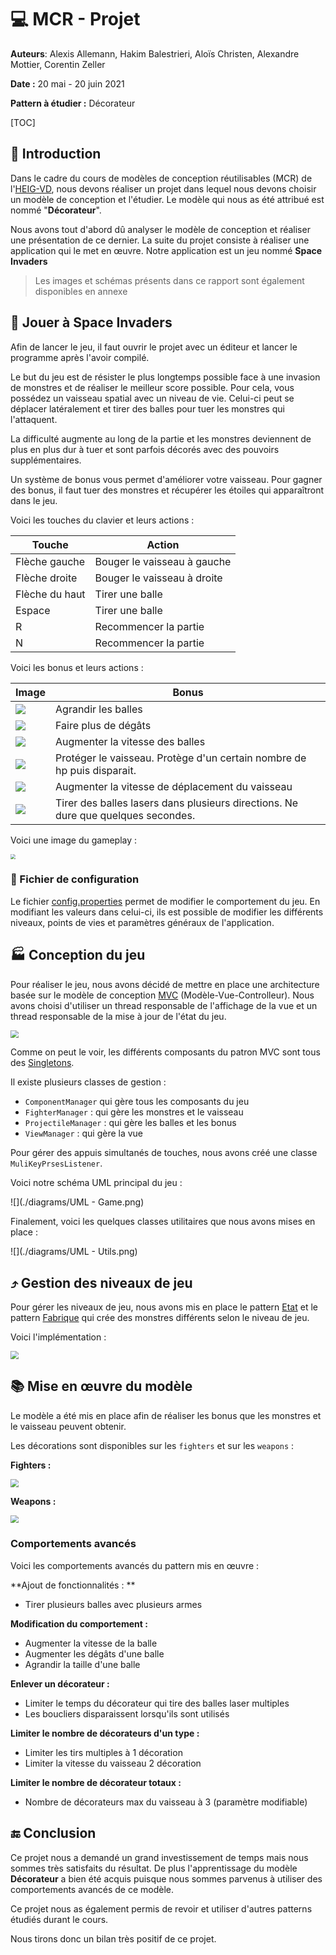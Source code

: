 # :computer: MCR - Projet

**Auteurs**: Alexis Allemann, Hakim Balestrieri, Aloïs Christen, Alexandre Mottier, Corentin Zeller

**Date :**  20 mai - 20 juin 2021

**Pattern à étudier :** Décorateur

[TOC]

## :runner: Introduction

Dans le cadre du cours de modèles de conception réutilisables (MCR) de l'[HEIG-VD](https://heig-vd.ch/), nous devons réaliser un projet dans lequel nous devons choisir un modèle de conception et l'étudier. Le modèle qui nous as été attribué est nommé "**Décorateur**". 

Nous avons tout d'abord dû analyser le modèle de conception et réaliser une présentation de ce dernier. La suite du projet consiste à réaliser une application qui le met en œuvre. Notre application est un jeu nommé **Space Invaders**

> Les images et schémas présents dans ce rapport sont également disponibles en annexe

## :rocket: Jouer à Space Invaders

Afin de lancer le jeu, il faut ouvrir le projet avec un éditeur et lancer le programme après l'avoir compilé.

Le but du jeu est de résister le plus longtemps possible face à une invasion de monstres et de réaliser le meilleur score possible. Pour cela, vous possédez un vaisseau spatial avec un niveau de vie. Celui-ci peut se déplacer latéralement et tirer des balles pour tuer les monstres qui l'attaquent.

La difficulté augmente au long de la partie et les monstres deviennent de plus en plus dur à tuer et sont parfois décorés avec des pouvoirs supplémentaires.

Un système de bonus vous permet d'améliorer votre vaisseau. Pour gagner des bonus, il faut tuer des monstres et récupérer les étoiles qui apparaîtront dans le jeu.

Voici les touches du clavier et leurs actions :

| Touche         | Action                      |
| -------------- | --------------------------- |
| Flèche gauche  | Bouger le vaisseau à gauche |
| Flèche droite  | Bouger le vaisseau à droite |
| Flèche du haut | Tirer une balle             |
| Espace         | Tirer une balle             |
| R              | Recommencer la partie       |
| N              | Recommencer la partie       |

Voici les bonus et leurs actions :

| Image                                     | Bonus                                                        |
| ----------------------------------------- | ------------------------------------------------------------ |
| ![](./src/main/resources/grow.png)        | Agrandir les balles                                          |
| ![](./src/main/resources/power.png)       | Faire plus de dégâts                                         |
| ![](./src/main/resources/shoot_speed.png) | Augmenter la vitesse des balles                              |
| ![](./src/main/resources/shield.png)      | Protéger le vaisseau. Protège d'un certain nombre de hp puis disparait. |
| ![](./src/main/resources/speed.png)       | Augmenter la vitesse de déplacement du vaisseau              |
| ![](./src/main/resources/multiple.png)    | Tirer des balles lasers dans plusieurs directions. Ne dure que quelques secondes. |

Voici une image du gameplay :

<img src="./img/Game.jpg" style="zoom:50%;" />

### :wrench: Fichier de configuration

Le fichier [config.properties](./src/main/resources/) permet de modifier le comportement du jeu. En modifiant les valeurs dans celui-ci, ils est possible de modifier les différents niveaux, points de vies et paramètres généraux de l'application.

## :factory: Conception du jeu

Pour réaliser le jeu, nous avons décidé de mettre en place une architecture basée sur le modèle de conception <u>MVC</u> (Modèle-Vue-Controlleur). Nous avons choisi d'utiliser un thread responsable de l'affichage de la vue et un thread responsable de la mise à jour de l'état du jeu.

<img src="./diagrams/UML - Architecture.png" style="zoom: 80%;" />

Comme on peut le voir, les différents composants du patron MVC sont tous des <u>Singletons</u>.

Il existe plusieurs classes de gestion :

- `ComponentManager` qui gère tous les composants du jeu
- `FighterManager` : qui gère les monstres et le vaisseau
- `ProjectileManager` : qui gère les balles et les bonus
- `ViewManager` : qui gère la vue

Pour gérer des appuis simultanés de touches, nous avons créé une classe `MuliKeyPrsesListener`.

Voici notre schéma UML principal du jeu :

![](./diagrams/UML - Game.png)

Finalement, voici les quelques classes utilitaires que nous avons mises en place :

![](./diagrams/UML - Utils.png)

## :arrow_heading_up: Gestion des niveaux de jeu

Pour gérer les niveaux de jeu, nous avons mis en place le pattern <u>Etat</u> et le pattern <u>Fabrique</u> qui crée des monstres différents selon le niveau de jeu.

Voici l'implémentation :

<img src="./diagrams/UML - Levels.png" style="zoom:80%;" />

## :books: Mise en œuvre du modèle

Le modèle a été mis en place afin de réaliser les bonus que les monstres et le vaisseau peuvent obtenir.

Les décorations sont disponibles sur les `fighters` et sur les `weapons` :

**Fighters  :**

<img src="./diagrams/UML - Fighters with decorators.png" style="zoom:80%;" />

**Weapons :**

<img src="./diagrams/UML - Weapons  with decorators.png" style="zoom:80%;" />

### Comportements avancés

Voici les comportements avancés du pattern mis en œuvre :

**Ajout de fonctionnalités : **

- Tirer plusieurs balles avec plusieurs armes

**Modification du comportement :**

- Augmenter la vitesse de la balle
- Augmenter les dégâts d'une balle
- Agrandir la taille d'une balle

**Enlever un décorateur :**

- Limiter le temps du décorateur qui tire des balles laser multiples
- Les boucliers disparaissent lorsqu'ils sont utilisés

**Limiter le nombre de décorateurs d'un type :**

- Limiter les tirs multiples à 1 décoration
- Limiter la vitesse du vaisseau 2 décoration

**Limiter le nombre de décorateur totaux :**

- Nombre de décorateurs max du vaisseau à 3 (paramètre modifiable)

## :end: Conclusion

Ce projet nous a demandé un grand investissement de temps mais nous sommes très satisfaits du résultat. De plus l'apprentissage du modèle **Décorateur** a bien été acquis puisque nous sommes parvenus à utiliser des comportements avancés de ce modèle.

Ce projet nous as également permis de revoir et utiliser d'autres patterns étudiés durant le cours.

Nous tirons donc un bilan très positif de ce projet.

